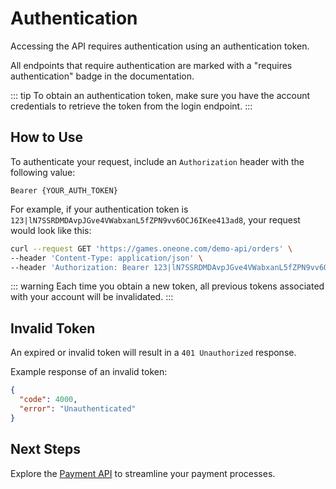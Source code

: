 # Authentication

Accessing the API requires authentication using an authentication token.

All endpoints that require authentication are marked with a "requires authentication" badge in the documentation.

::: tip
To obtain an authentication token, make sure you have the account credentials to retrieve the token from the login endpoint.
:::

## How to Use

To authenticate your request, include an `Authorization` header with the following value:

```plaintext
Bearer {YOUR_AUTH_TOKEN}
```

For example, if your authentication token is `123|lN7SSRDMDAvpJGve4VWabxanL5fZPN9vv6OCJ6IKee413ad8`, your request would look like this:

```bash
curl --request GET 'https://games.oneone.com/demo-api/orders' \
--header 'Content-Type: application/json' \
--header 'Authorization: Bearer 123|lN7SSRDMDAvpJGve4VWabxanL5fZPN9vv6OCJ6IKee413ad8' \
```

::: warning
Each time you obtain a new token, all previous tokens associated with your account will be invalidated.
:::

## Invalid Token

An expired or invalid token will result in a `401 Unauthorized` response.

Example response of an invalid token:

```json
{
  "code": 4000,
  "error": "Unauthenticated"
}
```

## Next Steps

Explore the [Payment API](/reference/payment-api.md) to streamline your payment processes.
